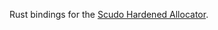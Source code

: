 Rust bindings for the [Scudo Hardened Allocator](https://llvm.org/docs/ScudoHardenedAllocator.html).
